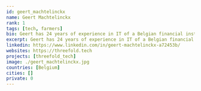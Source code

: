 ```yaml
---
id: geert_machtelinckx
name: Geert Machtelinckx
rank: 1
tags: [tech, farmers]
bio: Geert has 24 years of experience in IT of a Belgian financial institution, and is passionate about new technologies such as AI and blockchain. Project Coordination fell in love with Threefold With digitisation and blockchain, the world is changing. I believe that doing it the ThreeFold way, the world will change according to the true spirit of blockchain, enabling a real decentralisation and bringing more equality. Moreover, having internet capacity used as a real world value backing and a monetary instrument, ThreeFold can make the bridge between the cryptoworld and the ‘old’ world.
excerpt: Geert has 24 years of experience in IT of a Belgian financial institution, and is passionate about new technologies such as AI and blockchain.
linkedin: https://www.linkedin.com/in/geert-machtelinckx-a72453b/
websites: https://threefold.tech
projects: [threefold_tech]
image: ./geert_machtelinckx.jpg
countries: [Belgium]
cities: []
private: 0
---
```

